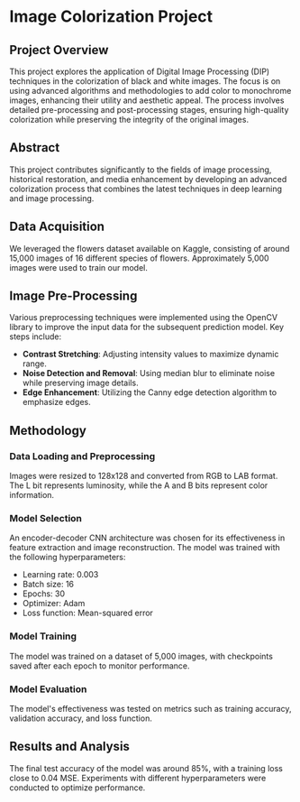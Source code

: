 # Image Colorization Project

## Project Overview
This project explores the application of Digital Image Processing (DIP) techniques in the colorization of black and white images. The focus is on using advanced algorithms and methodologies to add color to monochrome images, enhancing their utility and aesthetic appeal. The process involves detailed pre-processing and post-processing stages, ensuring high-quality colorization while preserving the integrity of the original images.

## Abstract
This project contributes significantly to the fields of image processing, historical restoration, and media enhancement by developing an advanced colorization process that combines the latest techniques in deep learning and image processing.

## Data Acquisition
We leveraged the flowers dataset available on Kaggle, consisting of around 15,000 images of 16 different species of flowers. Approximately 5,000 images were used to train our model.

## Image Pre-Processing
Various preprocessing techniques were implemented using the OpenCV library to improve the input data for the subsequent prediction model. Key steps include:
- **Contrast Stretching**: Adjusting intensity values to maximize dynamic range.
- **Noise Detection and Removal**: Using median blur to eliminate noise while preserving image details.
- **Edge Enhancement**: Utilizing the Canny edge detection algorithm to emphasize edges.

## Methodology
### Data Loading and Preprocessing
Images were resized to 128x128 and converted from RGB to LAB format. The L bit represents luminosity, while the A and B bits represent color information.

### Model Selection
An encoder-decoder CNN architecture was chosen for its effectiveness in feature extraction and image reconstruction. The model was trained with the following hyperparameters:
- Learning rate: 0.003
- Batch size: 16
- Epochs: 30
- Optimizer: Adam
- Loss function: Mean-squared error

### Model Training
The model was trained on a dataset of 5,000 images, with checkpoints saved after each epoch to monitor performance.

### Model Evaluation
The model's effectiveness was tested on metrics such as training accuracy, validation accuracy, and loss function.

## Results and Analysis
The final test accuracy of the model was around 85%, with a training loss close to 0.04 MSE. Experiments with different hyperparameters were conducted to optimize performance.

